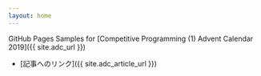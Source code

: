 ```yaml
---
layout: home
---
```


GitHub Pages Samples for [Competitive Programming (1) Advent Calendar 2019]({{ site.adc_url }})

* [記事へのリンク]({{ site.adc_article_url }})
